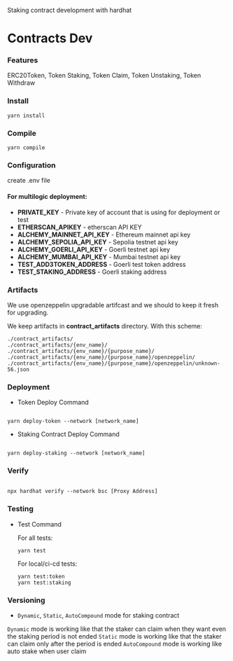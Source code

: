 Staking contract development with hardhat

# Contracts Dev

### Features

ERC20Token, Token Staking, Token Claim, Token Unstaking, Token Withdraw

### Install

```
yarn install
```

### Compile

```
yarn compile
```

### Configuration

create .env file

#### For multilogic deployment:

- **PRIVATE_KEY** - Private key of account that is using for deployment or test
- **ETHERSCAN_APIKEY** - etherscan API KEY
- **ALCHEMY_MAINNET_API_KEY** - Ethereum mainnet api key
- **ALCHEMY_SEPOLIA_API_KEY** - Sepolia testnet api key
- **ALCHEMY_GOERLI_API_KEY** -  Goerli testnet api key
- **ALCHEMY_MUMBAI_API_KEY** -  Mumbai testnet api key
- **TEST_ADD3TOKEN_ADDRESS** -  Goerli test token address
- **TEST_STAKING_ADDRESS**   -  Goerli staking address

### Artifacts

We use openzeppelin upgradable artifcast and we should to keep it fresh for upgrading.

We keep artifacts in **contract_artifacts** directory. With this scheme:

```
./contract_artifacts/
./contract_artifacts/{env_name}/
./contract_artifacts/{env_name}/{purpose_name}/
./contract_artifacts/{env_name}/{purpose_name}/openzeppelin/
./contract_artifacts/{env_name}/{purpose_name}/openzeppelin/unknown-56.json
```

### Deployment

- Token Deploy Command

```

yarn deploy-token --network [network_name]

```

- Staking Contract Deploy Command

```

yarn deploy-staking --network [network_name]

```

### Verify

```

npx hardhat verify --network bsc [Proxy Address]

````

### Testing

- Test Command

  For all tests:

  ```
  yarn test
  ```

  For local/ci-cd tests:

  ```
  yarn test:token
  yarn test:staking
  ```

### Versioning

- `Dynamic`, `Static`, `AutoCompound` mode for staking contract

`Dynamic` mode is working like that the staker can claim when they want even the staking period is not ended
`Static` mode is working like that the staker can claim only after the period is ended
`AutoCompound` mode is working like auto stake when user claim